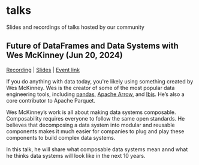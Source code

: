 # talks
Slides and recordings of talks hosted by our community

## Future of DataFrames and Data Systems with Wes McKinney (Jun 20, 2024)
[Recording](https://www.youtube.com/watch?v=vY3QfLCK7ms) | [Slides](https://github.com/mlops-discord/talks/blob/main/slides/2024_wes_mckinney_data_systems.pdf) | [Event link](https://lu.ma/vkd8h5nu)

If you do anything with data today, you're likely using something created by Wes McKinney. Wes is the creator of some of the most popular data engineering tools, including [pandas](https://github.com/pandas-dev/pandas), [Apache Arrow](https://github.com/apache/arrow), and [Ibis](https://github.com/ibis-project/ibis). He’s also a core contributor to Apache Parquet.

​Wes McKinney’s work is all about making data systems composable. Composability requires everyone to follow the same open standards. He believes that decomposing a data system into modular and reusable components makes it much easier for companies to plug and play these components to build complex data systems.

In this talk, he will share what composable data systems mean annd what he thinks data systems will look like in the next 10 years.